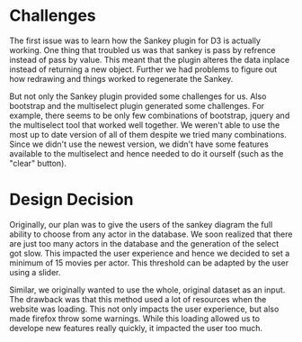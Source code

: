 # Challenges

The first issue was to learn how the Sankey plugin for D3 is actually working.
One thing that troubled us was that sankey is pass by refrence instead of pass by value. This meant that the plugin alteres the data inplace instead of returning a new object.
Further we had problems to figure out how redrawing and things worked to regenerate the Sankey.

But not only the Sankey plugin provided some challenges for us. Also bootstrap and the multiselect plugin generated some challenges. For example, there seems to be only few combinations of bootstrap, jquery and the multiselect tool that worked well together. We weren't able to use the most up to date version of all of them despite we tried many combinations. Since we didn't use the newest version, we didn't have some features available to the multiselect and hence needed to do it ourself (such as the "clear" button).

# Design Decision

Originally, our plan was to give the users of the sankey diagram the full ability to choose from any actor in the database. We soon realized that there are just too many actors in the database and the generation of the select got slow. This impacted the user experience and hence we decided to set a minimum of 15 movies per actor. This threshold can be adapted by the user using a slider.

Similar, we originally wanted to use the whole, original dataset as an input. The drawback was that this method used a lot of resources when the website was loading. This not only impacts the user experience, but also made firefox throw some warnings. While this loading allowed us to develope new features really quickly, it impacted the user too much.
